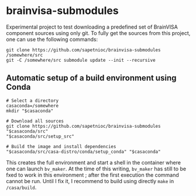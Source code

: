 # brainvisa-submodules
Experimental project to test downloading a predefined set of BrainVISA component sources using only git. To fully get the sources from this project, one can use the following commands:

```
git clone https://github.com/sapetnioc/brainvisa-submodules /somewhere/src
git -C /somewhere/src submodule update --init --recursive
```

## Automatic setup of a build environment using Conda

```
# Select a directory
casaconda=/somewhere
mkdir "$casaconda"

# Download all sources
git clone https://github.com/sapetnioc/brainvisa-submodules "$casaconda/src"
"$casaconda/src/setup_src"

# Build the image and install dependencies
"$casaconda/src/casa-distro/conda/setup_conda" "$casaconda"
```

This creates the full environment and start a shell in the container where one can launch `bv_maker`. At the time of this writing, `bv_maker` has still to be fxed to work in this environment ; after the first execution the command cannot be run. Until I fix it, I recommend to build using directly `make` in `/casa/build`.

